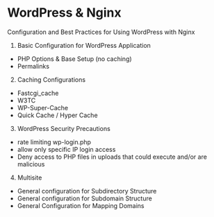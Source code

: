 WordPress & Nginx
===============

Configuration and Best Practices for Using WordPress with Nginx

1. Basic Configuration for WordPress Application
  * PHP Options & Base Setup (no caching)
  * Permalinks
2. Caching Configurations
  * Fastcgi_cache
  * W3TC
  * WP-Super-Cache
  * Quick Cache / Hyper Cache
3. WordPress Security Precautions
  * rate limiting wp-login.php	
  * allow only specific IP login access	
  * Deny access to PHP files in uploads that could execute and/or are malicious	
4. Multisite
  * General configuration for Subdirectory Structure	
  * General configuration for Subdomain Structure	
  * General Configuration for Mapping Domains

